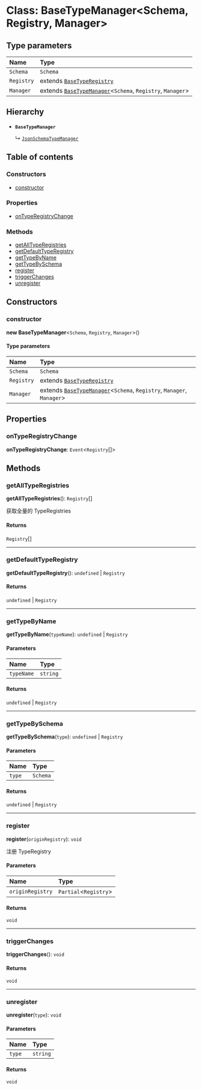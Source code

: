 # Class: BaseTypeManager\<Schema, Registry, Manager>

## Type parameters

| Name | Type |
| :------ | :------ |
| `Schema` | `Schema` |
| `Registry` | extends [`BaseTypeRegistry`](/auto-docs/type-editor/interfaces/BaseTypeRegistry.md) |
| `Manager` | extends [`BaseTypeManager`](/auto-docs/type-editor/classes/BaseTypeManager.md)<`Schema`, `Registry`, `Manager`> |

## Hierarchy

* **`BaseTypeManager`**

  ↳ [`JsonSchemaTypeManager`](/auto-docs/type-editor/classes/JsonSchemaTypeManager.md)

## Table of contents

### Constructors

* [constructor](/auto-docs/type-editor/classes/BaseTypeManager.md#constructor)

### Properties

* [onTypeRegistryChange](/auto-docs/type-editor/classes/BaseTypeManager.md#ontyperegistrychange)

### Methods

* [getAllTypeRegistries](/auto-docs/type-editor/classes/BaseTypeManager.md#getalltyperegistries)
* [getDefaultTypeRegistry](/auto-docs/type-editor/classes/BaseTypeManager.md#getdefaulttyperegistry)
* [getTypeByName](/auto-docs/type-editor/classes/BaseTypeManager.md#gettypebyname)
* [getTypeBySchema](/auto-docs/type-editor/classes/BaseTypeManager.md#gettypebyschema)
* [register](/auto-docs/type-editor/classes/BaseTypeManager.md#register)
* [triggerChanges](/auto-docs/type-editor/classes/BaseTypeManager.md#triggerchanges)
* [unregister](/auto-docs/type-editor/classes/BaseTypeManager.md#unregister)

## Constructors

### constructor

**new BaseTypeManager**<`Schema`, `Registry`, `Manager`>()

#### Type parameters

| Name | Type |
| :------ | :------ |
| `Schema` | `Schema` |
| `Registry` | extends [`BaseTypeRegistry`](/auto-docs/type-editor/interfaces/BaseTypeRegistry.md) |
| `Manager` | extends [`BaseTypeManager`](/auto-docs/type-editor/classes/BaseTypeManager.md)<`Schema`, `Registry`, `Manager`, `Manager`> |

## Properties

### onTypeRegistryChange

**onTypeRegistryChange**: `Event`<`Registry`\[]>

## Methods

### getAllTypeRegistries

**getAllTypeRegistries**(): `Registry`\[]

获取全量的 TypeRegistries

#### Returns

`Registry`\[]

***

### getDefaultTypeRegistry

**getDefaultTypeRegistry**(): `undefined` | `Registry`

#### Returns

`undefined` | `Registry`

***

### getTypeByName

**getTypeByName**(`typeName`): `undefined` | `Registry`

#### Parameters

| Name | Type |
| :------ | :------ |
| `typeName` | `string` |

#### Returns

`undefined` | `Registry`

***

### getTypeBySchema

**getTypeBySchema**(`type`): `undefined` | `Registry`

#### Parameters

| Name | Type |
| :------ | :------ |
| `type` | `Schema` |

#### Returns

`undefined` | `Registry`

***

### register

**register**(`originRegistry`): `void`

注册 TypeRegistry

#### Parameters

| Name | Type |
| :------ | :------ |
| `originRegistry` | `Partial`<`Registry`> | [`TypeRegistryCreator`](/auto-docs/type-editor/types/TypeRegistryCreator.md)<`Schema`, `Registry`, `Manager`> |

#### Returns

`void`

***

### triggerChanges

**triggerChanges**(): `void`

#### Returns

`void`

***

### unregister

**unregister**(`type`): `void`

#### Parameters

| Name | Type |
| :------ | :------ |
| `type` | `string` |

#### Returns

`void`

